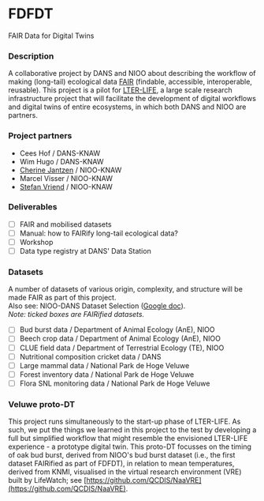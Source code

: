 # FDFDT
FAIR Data for Digital Twins

### Description
A collaborative project by DANS and NIOO about describing the workflow of making (long-tail) ecological data [FAIR](https://www.go-fair.org/fair-principles/) (findable, accessible, interoperable, reusable). This project is a pilot for [LTER-LIFE](https://lter-life.nl/en), a large scale research infrastructure project that will facilitate the development of digital workflows and digital twins of entire ecosystems, in which both DANS and NIOO are partners.

### Project partners
- Cees Hof / DANS-KNAW
- Wim Hugo / DANS-KNAW
- [Cherine Jantzen](https://github.com/CherineJ) / NIOO-KNAW
- Marcel Visser / NIOO-KNAW
- [Stefan Vriend](https://github.com/StefanVriend) / NIOO-KNAW

### Deliverables
- [ ] FAIR and mobilised datasets
- [ ] Manual: how to FAIRify long-tail ecological data?
- [ ] Workshop
- [ ] Data type registry at DANS' Data Station

### Datasets  
A number of datasets of various origin, complexity, and structure will be made FAIR as part of this project.  
Also see: NIOO-DANS Dataset Selection ([Google doc](https://docs.google.com/document/d/1G6mWBRksBo3pVoereOFnTii8pJdH_x-9di6silDFMEI/edit)).  
_Note: ticked boxes are FAIRified datasets._
- [ ] Bud burst data / Department of Animal Ecology (AnE), NIOO
- [ ] Beech crop data / Department of Animal Ecology (AnE), NIOO
- [ ] CLUE field data / Department of Terrestrial Ecology (TE), NIOO
- [ ] Nutritional composition cricket data / DANS
- [ ] Large mammal data / National Park de Hoge Veluwe
- [ ] Forest inventory data / National Park de Hoge Veluwe
- [ ] Flora SNL monitoring data / National Park de Hoge Veluwe

### Veluwe proto-DT
This project runs simultaneously to the start-up phase of LTER-LIFE. As such, we put the things we learned in this project to the test by developing a full but simplified workflow that might resemble the envisioned LTER-LIFE experience - a prototype digital twin. This proto-DT focusses on the timing of oak bud burst, derived from NIOO's bud burst dataset (i.e., the first dataset FAIRified as part of FDFDT), in relation to mean temperatures, derived from KNMI, visualised in the virtual research environment (VRE) built by LifeWatch; see [https://github.com/QCDIS/NaaVRE](https://github.com/QCDIS/NaaVRE).

